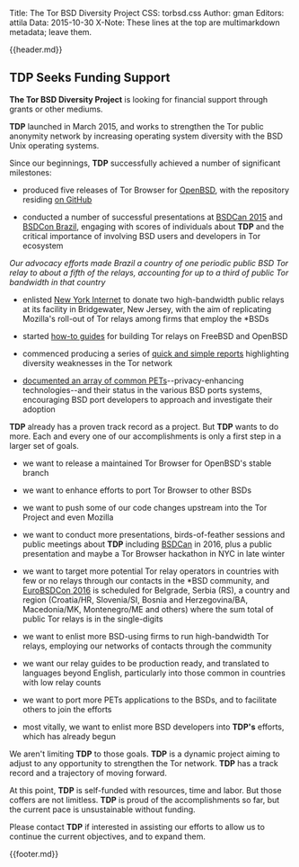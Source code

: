 Title: The Tor BSD Diversity Project
CSS: torbsd.css
Author: gman
Editors: attila
Data: 2015-10-30
X-Note: These lines at the top are multimarkdown metadata; leave them.

{{header.md}}

## TDP Seeks Funding Support ##

__The Tor BSD Diversity Project__ is looking for financial support through grants or other mediums.

__TDP__ launched in March 2015, and works to strengthen the Tor public anonymity network by increasing operating system diversity with the BSD Unix operating systems.

Since our beginnings, __TDP__ successfully achieved a number of significant milestones:

* produced five releases of Tor Browser for [OpenBSD](http://www.openbsd.org), with the repository residing [on GitHub](https://github.com/torbsd)

* conducted a number of successful presentations at [BSDCan 2015](https://www.bsdcan.org/2015/) and [BSDCon Brazil](http://2015.bsdcon.com.br), engaging with scores of individuals about __TDP__ and the critical importance of involving BSD users and developers in Tor ecosystem

*Our advocacy efforts made Brazil a country of one periodic public BSD Tor relay to about a fifth of the relays, accounting for up to a third of public Tor bandwidth in that country*

* enlisted [New York Internet](https://www.nyi.net) to donate two high-bandwidth public relays at its facility in Bridgewater, New Jersey, with the aim of replicating Mozilla's roll-out of Tor relays among firms that employ the *BSDs

* started [how-to guides](relay-guides.html) for building Tor relays on FreeBSD and OpenBSD

* commenced producing a series of [quick and simple reports](dirty-stats.html) highlighting diversity weaknesses in the Tor network

* [documented an array of common PETs](porting-pets.html)--privacy-enhancing technologies--and their status in the various BSD ports systems, encouraging BSD port developers to approach and investigate their adoption

__TDP__ already has a proven track record as a project. But __TDP__ wants to do more. Each and every one of our accomplishments is only a first step in a larger set of goals.

* we want to release a maintained Tor Browser for OpenBSD's stable branch

* we want to enhance efforts to port Tor Browser to other BSDs

* we want to push some of our code changes upstream into the Tor Project and even Mozilla

* we want to conduct more presentations, birds-of-feather sessions and public meetings about __TDP__ including [BSDCan](https://www.bsdcan.org/) in 2016, plus a public presentation and maybe a Tor Browser hackathon in NYC in late winter

* we want to target more potential Tor relay operators in countries with few or no relays through our contacts in the *BSD community, and [EuroBSDCon 2016](https://2016.eurobsdcon.org) is scheduled for Belgrade, Serbia (RS), a country and region (Croatia/HR, Slovenia/SI, Bosnia and Herzegovina/BA, Macedonia/MK, Montenegro/ME and others) where the sum total of public Tor relays is in the single-digits

* we want to enlist more BSD-using firms to run high-bandwidth Tor relays, employing our networks of contacts through the community

* we want our relay guides to be production ready, and translated to languages beyond English, particularly into those common in countries with low relay counts

* we want to port more PETs applications to the BSDs, and to facilitate others to join the efforts

* most vitally, we want to enlist more BSD developers into __TDP's__ efforts, which has already begun

We aren't limiting __TDP__ to those goals. __TDP__ is a dynamic project aiming to adjust to any opportunity to strengthen the Tor network. __TDP__ has a track record and a trajectory of moving forward. 

At this point, __TDP__ is self-funded with resources, time and labor. But those coffers are not limitless. __TDP__ is proud of the accomplishments so far, but the current pace is unsustainable without funding.

Please contact __TDP__ if interested in assisting our efforts to allow us to continue the current objectives, and to expand them. 

{{footer.md}}
